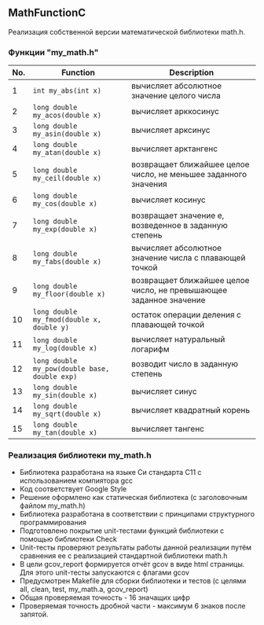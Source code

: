 ## MathFunctionC
Реализация собственной версии математической библиотеки math.h.
### Функции "my_math.h"

| No. | Function | Description |
| --- | -------- | ----------- |
| 1 | `int my_abs(int x)` | вычисляет абсолютное значение целого числа |
| 2 | `long double my_acos(double x)` | вычисляет арккосинус |
| 3 | `long double my_asin(double x)` | вычисляет арксинус |
| 4 | `long double my_atan(double x)` | вычисляет арктангенс |
| 5 | `long double my_ceil(double x)` | возвращает ближайшее целое число, не меньшее заданного значения |
| 6 | `long double my_cos(double x)` | вычисляет косинус |
| 7 | `long double my_exp(double x)` | возвращает значение e, возведенное в заданную степень |
| 8 | `long double my_fabs(double x)` | вычисляет абсолютное значение числа с плавающей точкой |
| 9 | `long double my_floor(double x)` | возвращает ближайшее целое число, не превышающее заданное значение |
| 10 | `long double my_fmod(double x, double y)` | остаток операции деления с плавающей точкой |
| 11 | `long double my_log(double x)` | вычисляет натуральный логарифм |
| 12 | `long double my_pow(double base, double exp)` | возводит число в заданную степень |
| 13 | `long double my_sin(double x)` | вычисляет синус |
| 14 | `long double my_sqrt(double x)` | вычисляет квадратный корень |
| 15 | `long double my_tan(double x)` | вычисляет тангенс |  

### Реализация библиотеки my_math.h
- Библиотека разработана на языке Си стандарта C11 с использованием компиятора gcc 
- Код соответствует Google Style
- Решение оформлено как статическая библиотека (с заголовочным файлом my_math.h)
- Библиотека разработана в соответствии с принципами структурного программирования
- Подготовлено покрытие unit-тестами функций библиотеки c помощью библиотеки Check
- Unit-тесты проверяют результаты работы данной реализации путём сравнения ее с реализацией стандартной библиотеки math.h
- В цели gcov_report формируется отчёт gcov в виде html страницы. Для этого unit-тесты запускаются с флагами gcov
- Предусмотрен Makefile для сборки библиотеки и тестов (с целями all, clean, test, my_math.a, gcov_report)  
- Общая проверяемая точность - 16 значащих цифр
- Проверяемая точность дробной части - максимум 6 знаков после запятой.

